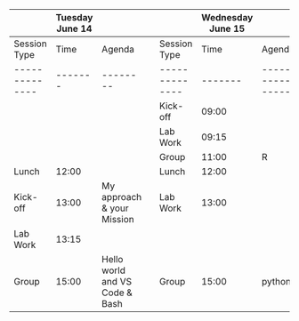
|  | Tuesday June 14   |        ||              | Wednesday June 15  |  || | Thursday June 16  |  |
|--------------|-------|--------|-|--------------|-------|--------------|-|--------------|-------|--------|
| Session Type | Time  | Agenda || Session Type | Time  | Agenda        ||Session Type | Time  | Agenda |
|--------------|-------|--------||--------------|-------|---------------||--------------|-------|--------|
|             |       |         || Kick-off     | 09:00 |               ||Kick-off     | 09:00 |        |
|             |       |         || Lab Work     | 09:15 |          || Lab Work     | 09:15 |    |
|             |       |         || Group        | 11:00 |   R            ||Group        | 11:00 | SQL |
| Lunch        | 12:00 |        || Lunch        | 12:00 |           || Lunch        | 12:00 |    |
| Kick-off     | 13:00 | My approach & your Mission       || Lab Work     | 13:00 |           ||  Lab Work     | 13:00 |    | 
| Lab Work     | 13:15 |    ||             |       |                ||              |       |         | 
| Group        | 15:00 | Hello world and VS Code & Bash       || Group        | 15:00 |       python        || Group        | 15:00 |    overflow    |     
